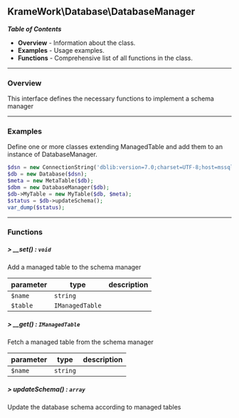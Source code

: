 ## KrameWork\Database\DatabaseManager

***Table of Contents***
* **Overview** - Information about the class.
* **Examples** - Usage examples.
* **Functions** - Comprehensive list of all functions in the class.

___
### Overview
This interface defines the necessary functions to implement a schema manager

___
### Examples
Define one or more classes extending ManagedTable and add them to an instance of DatabaseManager.

```php
$dsn = new ConnectionString('dblib:version=7.0;charset=UTF-8;host=mssqlsrvr;dbname=database');
$db = new Database($dsn);
$meta = new MetaTable($db);
$dbm = new DatabaseManager($db);
$db->MyTable = new MyTable($db, $meta);
$status = $db->updateSchema();
var_dump($status);
```
___
### Functions
##### > __set() : `void`
Add a managed table to the schema manager

parameter | type | description
--- | --- | ---
`$name` | `string` | 
`$table` | `IManagedTable` | 

##### > __get() : `IManagedTable`
Fetch a managed table from the schema manager

parameter | type | description
--- | --- | ---
`$name` | `string` | 

##### > updateSchema() : `array`
Update the database schema according to managed tables


